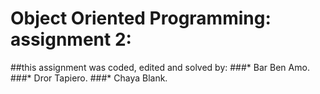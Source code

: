 # Object Oriented Programming: assignment 2:
##this assignment was coded, edited and solved by:
###* Bar Ben Amo.
###* Dror Tapiero.
###* Chaya Blank.


